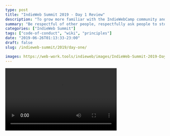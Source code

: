 ```yaml
---
type: post
title: "IndieWeb Summit 2019 - Day 1 Review"
description: "To grow more familiar with the IndieWebCamp community and its principles, I'm sharing its code of conduct, here."
summary: "Be respectful of other people, respectfully ask people to stop if you are bothered, and if you can't resolve an issue, contact staff. If you are being a problem, it will be apparent and you'll be asked to leave."
categories: ["IndieWeb Summit"]
tags: ["code-of-conduct", "wiki", "principles"]
date: "2019-06-26T01:13:33-23:00"
draft: false
slug: /indieweb-summit/2019/day-one/

images: https://web-work.tools/indieweb/images/IndieWeb-Summit-2019-Day-1.png
---
```


<video width="352" height="198" controls>
    <source src="https://web-work.tools/indieweb/indieweb-livestream.m3u8" type="application/x-mpegURL">
</video>
